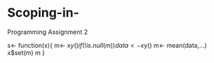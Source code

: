 # Scoping-in-
Programming Assignment 2

 s<- function(x){
 m<- x$y()
 if(!is.null(m))
 data<- x$y()
 m<- mean(data,...)
 x$set(m)
 m
}
> 
